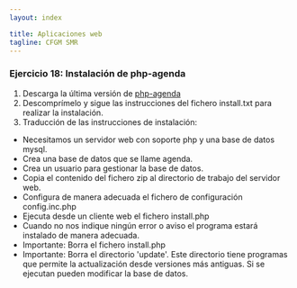 ```yaml
---
layout: index

title: Aplicaciones web
tagline: CFGM SMR
---
```


### Ejercicio 18: Instalación de php-agenda

1. Descarga la última versión de [php-agenda](http://downloads.sourceforge.net/php-agenda/php-agenda-2.2.7.zip)
2. Descomprímelo y sigue las instrucciones del fichero install.txt para realizar la instalación.
3. Traducción de las instrucciones de instalación:

* Necesitamos un servidor web con soporte php y una base de datos mysql.
* Crea una base de datos que se llame agenda.
* Crea un usuario para gestionar la base de datos.
* Copia el contenido del fichero zip al directorio de trabajo del servidor web.
* Configura de manera adecuada el fichero de configuración config.inc.php
* Ejecuta desde un cliente web el fichero install.php
* Cuando no nos indique ningún error o aviso el programa estará instalado de manera adecuada.
* Importante: Borra el fichero install.php
* Importante: Borra el directorio 'update'. Este directorio tiene programas que permite la actualización desde versiones más antiguas. Si se ejecutan pueden modificar la base de datos.

